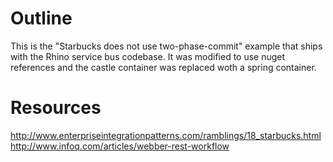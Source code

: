﻿# Outline
This is the "Starbucks does not use two-phase-commit" example that ships with the Rhino service bus codebase.
It was modified to use nuget references and the castle container was replaced woth a spring container.

# Resources
http://www.enterpriseintegrationpatterns.com/ramblings/18_starbucks.html
http://www.infoq.com/articles/webber-rest-workflow
